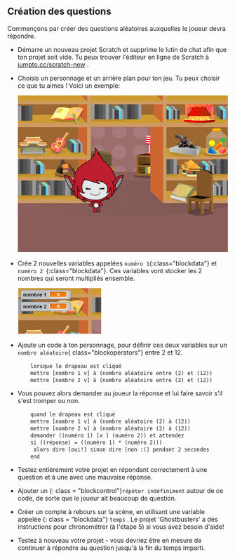 ## Création des questions

Commençons par créer des questions aléatoires auxquelles le joueur devra répondre.

+ Démarre un nouveau projet Scratch et supprime le lutin de chat afin que ton projet soit vide. Tu peux trouver l'éditeur en ligne de Scratch à <a href="http://jumpto.cc/scratch-new" target="_blank">jumpto.cc/scratch-new</a> .

+ Choisis un personnage et un arrière plan pour ton jeu. Tu peux choisir ce que tu aimes ! Voici un exemple:
    
    ![capture d'écran](images/brain-setting.png)

+ Crée 2 nouvelles variables appelées `numéro 1`{:class="blockdata"} et `numéro 2 `{:class="blockdata"}. Ces variables vont stocker les 2 nombres qui seront multipliés ensemble.
    
    ![capture d'écran](images/brain-variables.png)

+ Ajoute un code à ton personnage, pour définir ces deux variables sur un `nombre aléatoire`{ class="blockoperators"} entre 2 et 12.
    
    ```blocks
        lorsque le drapeau est cliqué
        mettre [nombre 1 v] à (nombre aléatoire entre (2) et (12)) 
        mettre [nombre 2 v] à (nombre aléatoire entre (2) et (12))
    ```

+ Vous pouvez alors demander au joueur la réponse et lui faire savoir s'il s'est tromper ou non.
    
    ```blocks
        quand le drapeau est cliqué 
        mettre [nombre 1 v] à (nombre aléatoire (2) à (12))  
        mettre [nombre 2 v] à (nombre aléatoire (2) à (12)) 
        demander ((numéro 1) [x ] (numéro 2)) et attendez 
        si ((réponse) = ((numéro 1) * (numéro 2))) 
         alors dire [oui!] sinon dire [non :(] pendant 2 secondes
        end  
    ```

+ Testez entièrement votre projet en répondant correctement à une question et à une avec une mauvaise réponse.

+ Ajouter un {: class = "blockcontrol"}` répéter indéfiniment ` autour de ce code, de sorte que le joueur ait beaucoup de question.

+ Créer un compte à rebours sur la scène, en utilisant une variable appelée {: class = "blockdata"} ` temps ` . Le projet 'Ghostbusters' a des instructions pour chronométrer (à l'étape 5) si vous avez besoin d'aide!

+ Testez à nouveau votre projet - vous devriez être en mesure de continuer à répondre au question jusqu'à la fin du temps imparti.